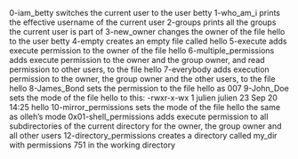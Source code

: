0-iam_betty switches the current user to the user betty
1-who_am_i prints the effective username of the current user
2-groups prints all the groups the current user is part of
3-new_owner changes the owner of the file hello to the user betty
4-empty creates an empty file called hello
5-execute adds execute permission to the owner of the file hello
6-multiple_permissions adds execute permission to the owner and the group owner, and read permission to other users, to the file hello
7-everybody adds execution permission to the owner, the group owner and the other users, to the file hello
8-James_Bond sets the permission to the file hello as 007
9-John_Doe sets the mode of the file hello to this: -rwxr-x-wx 1 julien julien 23 Sep 20 14:25 hello
10-mirror_permissions sets the mode of the file hello the same as olleh’s mode
0x01-shell_permissions adds execute permission to all subdirectories of the current directory for the owner, the group owner and all other users
12-directory_permissions creates a directory called my_dir with permissions 751 in the working directory
